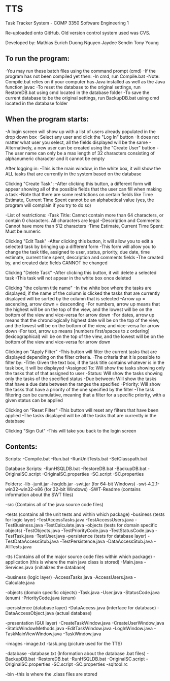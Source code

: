TTS
===

Task Tracker System - COMP 3350 Software Engineering 1

Re-uploaded onto GitHub.
Old version control system used was CVS.

Developed by:
Mathias Eurich
Duong Nguyen
Jaydee Sendin
Tony Young


To run the program:
----------------------------
-You may run these batch files using the command prompt (cmd)
-If the program has not been compiled yet then:
-In cmd, run Compile.bat
-Note: Compile.bat relies on if your computer has
Java installed as well as the Java function javac
-To reset the database to the original settings, run RestoreDB.bat using cmd located
in the database folder
-To save the current database to be the original settings, run BackupDB.bat using cmd
located in the database folder

When the program starts:
----------------------------
-A login screen will show up with a list of users already
populated in the drop down box
-Select any user and click the "Log In" button
-It does not matter what user you select, all the fields
displayed will be the same
-Alternatively, a new user can be created using the "Create User" button
-The user name can only be a max length of 32 characters consisting of alphanumeric
character and it cannot be empty

After logging in:
-This is the main window, in the white box, it will show the ALL tasks that are
currently in the system based on the database

Clicking "Create Task":
-After clicking this button, a different form will appear
showing all of the possible fields that the user can fill when
making a task
-Note that there are some restrictions on certain fields like
Time Estimate, Current Time Spent cannot be an alphabetical
value (yes, the program will complain if you try to do so)

-List of restrictions:
-Task Title: Cannot contain more than 64 characters, or contain 0 characters.
 All characters are legal
-Description and Comments: Cannot have more than 512 characters
-Time Estimate, Current Time Spent: Must be numeric

Clicking "Edit Task"
-After clicking this button, it will allow you to edit a selected
task by bringing up a different form
-This form will allow you to change the task title, assigned to user, status, priority,
due date, time estimate, current time spent, description and comments fields
-The created by, and created date fields CANNOT be changed

Clicking "Delete Task"
-After clicking this button, it will delete a selected task
-This task will not appear in the white box once deleted

Clicking "the column title name"
-In the white box where the tasks are displayed, if the name of the column is clicked
the tasks that are currently displayed will be sorted by the column that is selected
-Arrow up = ascending, arrow down = descending
-For numbers, arrow up means that the highest will be on the top of the view, and
the lowest will be on the bottom of the view and vice-versa for arrow down
-For dates, arrow up means that the chronologically highest date will be on the top
of the view, and the lowest will be on the bottom of the view, and vice-versa for
arrow down
-For text, arrow up means [numbers first/spaces to z ordering] (lexicographical) will
be on the top of the view, and the lowest will be on the bottom of the view and vice-versa
for arrow down

Clicking on "Apply Filter"
-This button will filter the current tasks that are displayed depending on the filter
criteria.
-The criteria that it is possible to filter by:
-Title: Given the text box, if the task title contains whatever is in the task box, it
will be displayed
-Assigned To: Will show the tasks showing only the tasks that of that assigned to
user
-Status: Will show the tasks showing only the tasks of the specified status
-Due between: Will show the tasks that have a due date between the ranges the
specified
-Priority: Will show the tasks that have a priority of the one specified by the filter
-The task filtering can be cumulative, meaning that a filter for a specific priority,
with a given status can be applied

Clicking on "Reset Filter"
-This button will reset any filters that have been applied
-The tasks displayed will be all the tasks that are currently in the database

Clicking "Sign Out"
-This will take you back to the login screen

Contents:
-----------------------------------
Scripts:
-Compile.bat
-Run.bat
-RunUnitTests.bat
-SetClasspath.bat

Database Scripts:
-RunHSQLDB.bat
-RestoreDB.bat
-BackupDB.bat
-OriginalSC.script
-OriginalSC.properties
-SC.script
-SC.properties

Folders:
-lib
-junit.jar
-hsqldb.jar
-swt.jar (for 64-bit Windows)
-swt-4.2.1-win32-win32-x86 (for 32-bit Windows)
-SWT-Readme (contains information about the SWT files)

-src (Contains all of the java source code files)

-tests (contains all the unit tests and within which package)
-business (tests for logic layer)
-TestAccessTasks.java
-TestAccessUsers.java
-TestBusiness.java
-TestCalculate.java
-objects (tests for domain specific objects)
-TestObjects.java
-TestPriorityCode.java
-TestStatusCode.java
-TestTask.java
-TestUser.java
-persistence (tests for database layer)
-TestDataAccessStub.java
-TestPersistence.java
-DataAccessStub.java
-AllTests.java

-tts (Contains all of the major source code files within which package)
-application (this is where the main java class is stored)
-Main.java
-Services.java (initializes the database)

-business (logic layer)
-AccessTasks.java
-AccessUsers.java
-Calculate.java

-objects (domain specific objects)
-Task.java
-User.java
-StatusCode.java (enum)
-PriorityCode.java (enum)

-persistence (database layer)
-DataAccess.java (interface for database)
-DataAccessObject.java (actual database)

-presentation (GUI layer)
-CreateTaskWindow.java
-CreateUserWindow.java
-StaticWindowMethods.java
-EditTaskWindow.java
-LogInWindow.java
-TaskMainViewWindow.java
-TaskWindow.java

-images
-image.txt
-task.png (picture used for the TTS)

-database
-database.txt (Information about the database .bat files)
-BackupDB.bat
-RestoreDB.bat
-RunHSQLDB.bat
-OriginalSC.script
-OriginalSC.properties
-SC.script
-SC.properties
-sqltool.rc

-bin
-this is where the .class files are stored